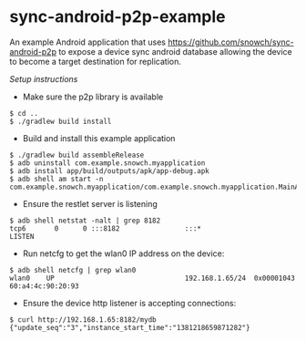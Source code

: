 # sync-android-p2p-example

An example Android application that uses https://github.com/snowch/sync-android-p2p to expose a device sync android 
database allowing the device to become a target destination for replication.

*Setup instructions*

- Make sure the p2p library is available

```
$ cd ..
$ ./gradlew build install
```

- Build and install this example application

```
$ ./gradlew build assembleRelease
$ adb uninstall com.example.snowch.myapplication
$ adb install app/build/outputs/apk/app-debug.apk
$ adb shell am start -n com.example.snowch.myapplication/com.example.snowch.myapplication.MainActivity
```

- Ensure the restlet server is listening

```
$ adb shell netstat -nalt | grep 8182
tcp6       0      0 :::8182                :::*                   LISTEN
```

- Run netcfg to get the wlan0 IP address on the device:

```
$ adb shell netcfg | grep wlan0
wlan0    UP                                192.168.1.65/24  0x00001043 60:a4:4c:90:20:93
```

- Ensure the device http listener is accepting connections:
```
$ curl http://192.168.1.65:8182/mydb
{"update_seq":"3","instance_start_time":"1381218659871282"}
```

